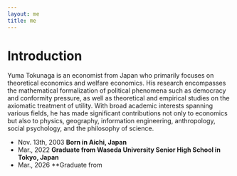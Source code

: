 ```yaml
---
layout: me
title: me
---
```


# Introduction

Yuma Tokunaga is an economist from Japan who primarily focuses on theoretical economics and welfare economics. His research encompasses the mathematical formalization of political phenomena such as democracy and conformity pressure, as well as theoretical and empirical studies on the axiomatic treatment of utility. With broad academic interests spanning various fields, he has made significant contributions not only to economics but also to physics, geography, information engineering, anthropology, social psychology, and the philosophy of science.

- Nov. 13th, 2003 **Born in Aichi, Japan**
- Mar., 2022 **Graduate from Waseda University Senior High School in Tokyo, Japan**
- Mar., 2026 **Graduate from 

